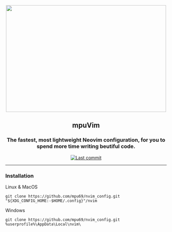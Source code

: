 <p align="center">
  <img width="500" height="333" src="https://i.ibb.co/bb03ZZr/MpuVim.png">
</p>

<div align="center">
  <h2>mpuVim</h2>

  <h3>The fastest, most lightweight Neovim configuration, for you to spend more time writing beutiful code.</h3>
  <p>
    <a href="https://github.com/mpu69/nvim_config/commits">
      <img alt="Last commit" src="https://img.shields.io/github/last-commit/mpu69/nvim_config?      style=forthebadge&logo=starship&color=8bd5ca&logoColor=D9E0EE&labelColor=302D41"/>
    </a>
  </p>
</div>

---

### Installation
Linux & MacOS
```
git clone https://github.com/mpu69/nvim_config.git "${XDG_CONFIG_HOME:-$HOME/.config}"/nvim
```

Windows 

```
git clone https://github.com/mpu69/nvim_config.git %userprofile%\AppData\Local\nvim\ 
```

